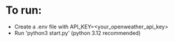 # To run:
- Create a .env file with API_KEY=<your_openweather_api_key>
- Run 'python3 start.py' (python 3.12 recommended)